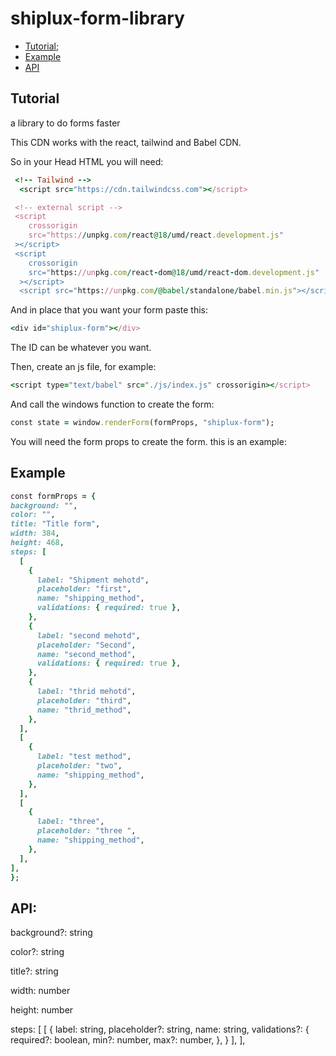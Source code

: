 # shiplux-form-library
 * [Tutorial](##Tutorial);
 * [Example](##Example) 
 * [API](##API)
  
## Tutorial
a library to do forms faster

This CDN works with the react, tailwind and Babel CDN.

So in your Head HTML you will need: 
```ruby
 <!-- Tailwind -->
  <script src="https://cdn.tailwindcss.com"></script>

 <!-- external script -->
 <script
    crossorigin
    src="https://unpkg.com/react@18/umd/react.development.js"
 ></script>
 <script
    crossorigin
    src="https://unpkg.com/react-dom@18/umd/react-dom.development.js"
  ></script>
  <script src="https://unpkg.com/@babel/standalone/babel.min.js"></script>
  ```

  And in place that you want your form paste this: 
  ```ruby
  <div id="shiplux-form"></div>
  ```
  The ID can be whatever you want.
  
  Then, create an js file, for example: 
  ```ruby
  <script type="text/babel" src="./js/index.js" crossorigin></script>
  ```
  And call the windows function to create the form:
  ```ruby
  const state = window.renderForm(formProps, "shiplux-form");
  ```
  You will need the form props to create the form. this is an example:
  
  ## Example
  ```ruby
  const formProps = {
  background: "",
  color: "",
  title: "Title form",
  width: 384,
  height: 468,
  steps: [
    [
      {
        label: "Shipment mehotd",
        placeholder: "first",
        name: "shipping_method",
        validations: { required: true },
      },
      {
        label: "second mehotd",
        placeholder: "Second",
        name: "second_method",
        validations: { required: true },
      },
      {
        label: "thrid mehotd",
        placeholder: "third",
        name: "thrid_method",
      },
    ],
    [
      {
        label: "test method",
        placeholder: "two",
        name: "shipping_method",
      },
    ],
    [
      {
        label: "three",
        placeholder: "three ",
        name: "shipping_method",
      },
    ],
  ],
};
```
  ## API:
  background?: string
  
  color?: string
  
  title?: string
  
  width: number
  
  height: number
  
  steps: [
    [
      {
        label: string,
        placeholder?: string,
        name: string,
        validations?: { 
          required?: boolean,
          min?: number,
          max?: number,
        },
      }
    ],
  ],
 

  
  
